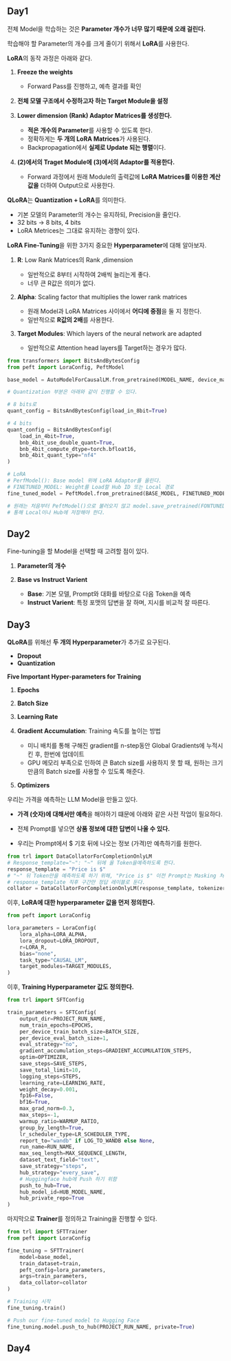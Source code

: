 ## Day1

전체 Model을 학습하는 것은 **Parameter 개수가 너무 많기 때문에 오래 걸린다.**

학습해야 할 Parameter의 개수를 크게 줄이기 위해서 **LoRA**를 사용한다.

**LoRA**의 동작 과정은 아래와 같다.

1. **Freeze the weights**
  
    - Forward Pass를 진행하고, 예측 결과를 확인

2. **전체 모델 구조에서 수정하고자 하는 Target Module을 설정**

3. **Lower dimension (Rank) Adaptor Matrices를 생성한다.**

    - **적은 개수의 Parameter**를 사용할 수 있도록 한다.
    - 정확하게는 **두 개의 LoRA Matrices**가 사용된다.
    - Backpropagation에서 **실제로 Update 되는 행렬**이다. 

4. **(2)에서의 Traget Module에 (3)에서의 Adaptor를 적용한다.**
    
    - Forward 과정에서 원래 Module의 출력값에 **LoRA Matrices를 이용한 계산값을** 더하여 Output으로 사용한다.

**QLoRA**는 **Quantization + LoRA**를 의미한다.

- 기본 모델의 Parameter의 개수는 유지하되, Precision을 줄인다.
- 32 bits -> 8 bits, 4 bits
- LoRA Metrices는 그대로 유지하는 경향이 있다.

**LoRA Fine-Tuning**을 위한 3가지 중요한 **Hyperparameter**에 대해 알아보자.

1. **R**: Low Rank Matrices의 Rank ,dimension

    - 일반적으로 8부터 시작하여 2배씩 늘리는게 좋다.
    - 너무 큰 R값은 의미가 없다.

2. **Alpha**: Scaling factor that multiplies the lower rank matrices

     - 원래 Model과 LoRA Matrices 사이에서 **어디에 중점**을 둘 지 정한다.
     - 일반적으로 **R값의 2배**를 사용한다.

3. **Target Modules**: Which layers of the neural network are adapted

      - 일반적으로 Attention head layers를 Target하는 경우가 많다.

```python
from transformers import BitsAndBytesConfig
from peft import LoraConfig, PeftModel

base_model = AutoModelForCausalLM.from_pretrained(MODEL_NAME, device_map="auto")

# Quantization 부분은 아래와 같이 진행할 수 있다.

# 8 bits로
quant_config = BitsAndBytesConfig(load_in_8bit=True)

# 4 bits
quant_config = BitsAndBytesConfig(
    load_in_4bit=True,
    bnb_4bit_use_double_quant=True,
    bnb_4bit_compute_dtype=torch.bfloat16,
    bnb_4bit_quant_type="nf4"
)

# LoRA
# PerfModel(): Base model 위에 LoRA Adaptor를 올린다.
# FINETUNED_MODEL: Weight를 Load할 Hub ID 또는 Local 경로
fine_tuned_model = PeftModel.from_pretrained(BASE_MODEL, FINETUNED_MODEL)

# 원래는 처음부터 PeftModel()으로 불러오지 않고 model.save_pretrained(FONTUNED_MODEL)을
# 통해 Local이나 Hub에 저장해야 한다.
```

## Day2

Fine-tuning을 할 Model을 선택할 때 고려할 점이 있다.

1. **Parameter의 개수**

2. **Base vs Instruct Varient**

    - **Base**: 기본 모델, Prompt와 대화를 바탕으로 다음 Token을 예측
    - **Instruct Varient**: 특정 포맷의 답변을 잘 하며, 지시를 비교적 잘 따른다.
  
## Day3 

**QLoRA**를 위해선 **두 개의 Hyperparameter**가 추가로 요구된다.

- **Dropout**
- **Quantization**

**Five Important Hyper-parameters for Training**

1. **Epochs**

2. **Batch Size**

3. **Learning Rate**

4. **Gradient Accumulation**: Training 속도를 높이는 방법

      - 미니 배치를 통해 구해진 gradient를 n-step동안 Global Gradients에 누적시킨 후, 한번에 업데이트
      - GPU 메모리 부족으로 인하여 큰 Batch size를 사용하지 못 할 때, 원하는 크기만큼의 Batch size를 사용할 수 있도록 해준다.

5. **Optimizers**

우리는 가격을 예측하는 LLM Model을 만들고 있다.

- **가격 (숫자)에 대해서만 예측**을 해야하기 떄문에 아래와 같은 사전 작업이 필요하다.

- 전체 Prompt를 넣으면 **상품 정보에 대한 답변이 나올 수 있다.**

- 우리는 Prompt에서 $ 기호 뒤에 나오는 정보 (가격)만 예측하기를 원한다. 

```python
from trl import DataCollatorForCompletionOnlyLM
# Response_template="~": "~" 뒤에 올 Token을예측하도록 한다.
response_template = "Price is $"
# "~" 뒤 Token만을 예측하도록 하기 위해, "Price is $" 이전 Prompt는 Masking 처리 해서 Loss 및 Backpropagation에서 제외한다.
# response_template 직후 구간만 정답 레이블로 둔다.
collator = DataCollatorForCompletionOnlyLM(response_template, tokenizer=tokenizer)
```

이후, **LoRA에 대한 hyperparameter 값을 먼저 정의한다.**

```python
from peft import LoraConfig

lora_parameters = LoraConfig(
    lora_alpha=LORA_ALPHA,
    lora_dropout=LORA_DROPOUT,
    r=LORA_R,
    bias="none",
    task_type="CAUSAL_LM",
    target_modules=TARGET_MODULES,
)
```

이후, **Training Hyperparameter 값도 정의한다.**

```python
from trl import SFTConfig

train_parameters = SFTConfig(
    output_dir=PROJECT_RUN_NAME,
    num_train_epochs=EPOCHS,
    per_device_train_batch_size=BATCH_SIZE,
    per_device_eval_batch_size=1,
    eval_strategy="no",
    gradient_accumulation_steps=GRADIENT_ACCUMULATION_STEPS,
    optim=OPTIMIZER,
    save_steps=SAVE_STEPS,
    save_total_limit=10,
    logging_steps=STEPS,
    learning_rate=LEARNING_RATE,
    weight_decay=0.001,
    fp16=False,
    bf16=True,
    max_grad_norm=0.3,
    max_steps=-1,
    warmup_ratio=WARMUP_RATIO,
    group_by_length=True,
    lr_scheduler_type=LR_SCHEDULER_TYPE,
    report_to="wandb" if LOG_TO_WANDB else None,
    run_name=RUN_NAME,
    max_seq_length=MAX_SEQUENCE_LENGTH,
    dataset_text_field="text",
    save_strategy="steps",
    hub_strategy="every_save",
    # Huggingface hub에 Push 하기 위함
    push_to_hub=True,
    hub_model_id=HUB_MODEL_NAME,
    hub_private_repo=True
)
```

마지막으로 **Trainer**를 정의하고 Training을 진행할 수 있다. 

```python
from trl import SFTTrainer
from peft import LoraConfig

fine_tuning = SFTTrainer(
    model=base_model,
    train_dataset=train,
    peft_config=lora_parameters,
    args=train_parameters,
    data_collator=collator
)

# Training 시작
fine_tuning.train()

# Push our fine-tuned model to Hugging Face
fine_tuning.model.push_to_hub(PROJECT_RUN_NAME, private=True)
```

## Day4
